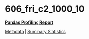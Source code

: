 # 606_fri_c2_1000_10

[**Pandas Profiling Report**](https://epistasislab.github.io/penn-ml-benchmarks/profile/606_fri_c2_1000_10.html)

[Metadata](metadata.yaml) | [Summary Statistics](summary_stats.tsv)
